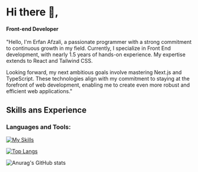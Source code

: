 # Hi there 👋, 
#### Front-end Developer

"Hello, I'm Erfan Afzali, a passionate programmer with a strong commitment to continuous growth in my field. Currently, I specialize in Front End development, with nearly 1.5 years of hands-on experience. My expertise extends to React and Tailwind CSS.

Looking forward, my next ambitious goals involve mastering Next.js and TypeScript. These technologies align with my commitment to staying at the forefront of web development, enabling me to create even more robust and efficient web applications."



## Skills ans Experience

<h3 align="left">Languages and Tools:</h3>


 

 [![My Skills](https://skillicons.dev/icons?i=html,css,js,tailwind,react,git,github,redux,postman,ts)](https://skillicons.dev)


[![Top Langs](https://github-readme-stats.vercel.app/api/top-langs/?username=erfanafzali)](https://github.com/anuraghazra/github-readme-stats)

![Anurag's GitHub stats](https://github-readme-stats.vercel.app/api?username=erfanafzali&show_icons=true&theme=merko)

  



 

 


 






